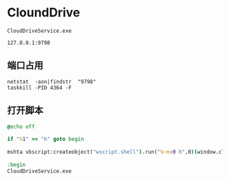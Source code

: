 # CloundDrive

````
CloudDriveService.exe

127.0.0.1:9798
````



## 端口占用

```
netstat  -aon|findstr  "9798"
taskkill -PID 4364 -F
```



## 打开脚本

```bat
@echo off 
 
if "%1" == "h" goto begin 
 
mshta vbscript:createobject("wscript.shell").run("%~nx0 h",0)(window.close)&&exit 
 
:begin
CloudDriveService.exe

```


